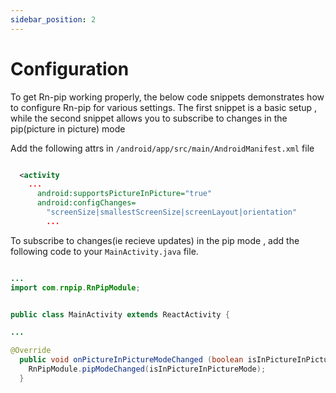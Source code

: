 ```yaml
---
sidebar_position: 2
---
```


# Configuration

To get Rn-pip working properly, the below code snippets demonstrates how to configure Rn-pip for various settings.
The first snippet is a basic setup , while the second snippet allows you to subscribe to changes in the pip(picture in picture)  mode

Add the following attrs in `/android/app/src/main/AndroidManifest.xml` file



```xml title="/android/app/src/main/AndroidManifest.xml"

  <activity
    ...
      android:supportsPictureInPicture="true"
      android:configChanges=
        "screenSize|smallestScreenSize|screenLayout|orientation"
        ...

```

To subscribe to changes(ie recieve updates) in the pip mode , add the following code to  your `MainActivity.java` file.

```java title="MainActivity.java"

...
import com.rnpip.RnPipModule;


public class MainActivity extends ReactActivity {

...

@Override
  public void onPictureInPictureModeChanged (boolean isInPictureInPictureMode, Configuration newConfig) {
    RnPipModule.pipModeChanged(isInPictureInPictureMode);
  }

```
